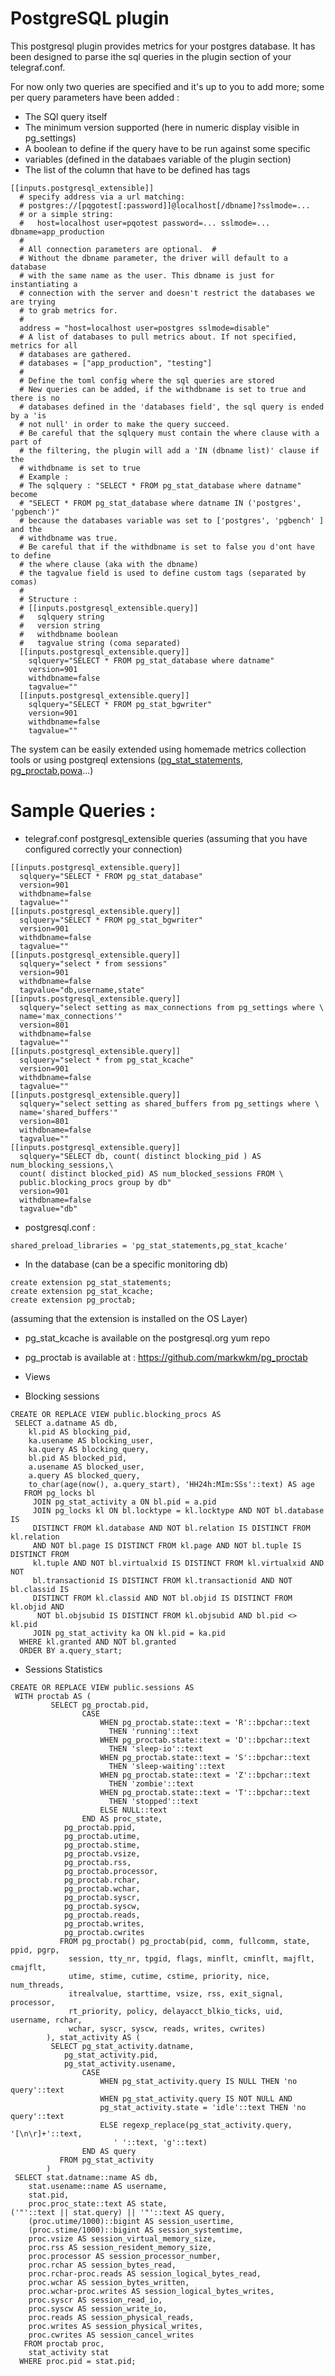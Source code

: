 # PostgreSQL plugin

This postgresql plugin provides metrics for your postgres database. It has been
designed to parse ithe sql queries in the plugin section of your telegraf.conf.

For now only two queries are specified and it's up to you to add more; some per
query parameters have been added :

* The SQl query itself
* The minimum version supported (here in numeric display visible in pg_settings)
* A boolean to define if the query have to be run against some specific
* variables (defined in the databaes variable of the plugin section)
* The list of the column that have to be defined has tags

```
[[inputs.postgresql_extensible]]
  # specify address via a url matching:
  # postgres://[pqgotest[:password]]@localhost[/dbname]?sslmode=...
  # or a simple string:
  #   host=localhost user=pqotest password=... sslmode=... dbname=app_production
  #
  # All connection parameters are optional.  #
  # Without the dbname parameter, the driver will default to a database
  # with the same name as the user. This dbname is just for instantiating a
  # connection with the server and doesn't restrict the databases we are trying
  # to grab metrics for.
  #
  address = "host=localhost user=postgres sslmode=disable"
  # A list of databases to pull metrics about. If not specified, metrics for all
  # databases are gathered.
  # databases = ["app_production", "testing"]
  #
  # Define the toml config where the sql queries are stored
  # New queries can be added, if the withdbname is set to true and there is no
  # databases defined in the 'databases field', the sql query is ended by a 'is
  # not null' in order to make the query succeed.
  # Be careful that the sqlquery must contain the where clause with a part of
  # the filtering, the plugin will add a 'IN (dbname list)' clause if the
  # withdbname is set to true
  # Example :
  # The sqlquery : "SELECT * FROM pg_stat_database where datname" become
  # "SELECT * FROM pg_stat_database where datname IN ('postgres', 'pgbench')"
  # because the databases variable was set to ['postgres', 'pgbench' ] and the
  # withdbname was true.
  # Be careful that if the withdbname is set to false you d'ont have to define
  # the where clause (aka with the dbname)
  # the tagvalue field is used to define custom tags (separated by comas)
  #
  # Structure :
  # [[inputs.postgresql_extensible.query]]
  #   sqlquery string
  #   version string
  #   withdbname boolean
  #   tagvalue string (coma separated)
  [[inputs.postgresql_extensible.query]]
    sqlquery="SELECT * FROM pg_stat_database where datname"
    version=901
    withdbname=false
    tagvalue=""
  [[inputs.postgresql_extensible.query]]
    sqlquery="SELECT * FROM pg_stat_bgwriter"
    version=901
    withdbname=false
    tagvalue=""
```

The system can be easily extended using homemade metrics collection tools or
using postgreql extensions ([pg_stat_statements](http://www.postgresql.org/docs/current/static/pgstatstatements.html), [pg_proctab](https://github.com/markwkm/pg_proctab),[powa](http://dalibo.github.io/powa/)...)

# Sample Queries :
- telegraf.conf postgresql_extensible queries (assuming that you have configured
 correctly your connection)
```
[[inputs.postgresql_extensible.query]]
  sqlquery="SELECT * FROM pg_stat_database"
  version=901
  withdbname=false
  tagvalue=""
[[inputs.postgresql_extensible.query]]
  sqlquery="SELECT * FROM pg_stat_bgwriter"
  version=901
  withdbname=false
  tagvalue=""
[[inputs.postgresql_extensible.query]]
  sqlquery="select * from sessions"
  version=901
  withdbname=false
  tagvalue="db,username,state"
[[inputs.postgresql_extensible.query]]
  sqlquery="select setting as max_connections from pg_settings where \
  name='max_connections'"
  version=801
  withdbname=false
  tagvalue=""
[[inputs.postgresql_extensible.query]]
  sqlquery="select * from pg_stat_kcache"
  version=901
  withdbname=false
  tagvalue=""
[[inputs.postgresql_extensible.query]]
  sqlquery="select setting as shared_buffers from pg_settings where \
  name='shared_buffers'"
  version=801
  withdbname=false
  tagvalue=""
[[inputs.postgresql_extensible.query]]
  sqlquery="SELECT db, count( distinct blocking_pid ) AS num_blocking_sessions,\
  count( distinct blocked_pid) AS num_blocked_sessions FROM \
  public.blocking_procs group by db"
  version=901
  withdbname=false
  tagvalue="db"
```

- postgresql.conf :
```
shared_preload_libraries = 'pg_stat_statements,pg_stat_kcache'
```

 - In the database (can be a specific monitoring db)
   
```
create extension pg_stat_statements;
create extension pg_stat_kcache;
create extension pg_proctab;
```
(assuming that the extension is installed on the OS Layer)

 - pg_stat_kcache is available on the postgresql.org yum repo
 - pg_proctab is available at : https://github.com/markwkm/pg_proctab

 - Views
  - Blocking sessions
```
CREATE OR REPLACE VIEW public.blocking_procs AS
 SELECT a.datname AS db,
    kl.pid AS blocking_pid,
    ka.usename AS blocking_user,
    ka.query AS blocking_query,
    bl.pid AS blocked_pid,
    a.usename AS blocked_user,
    a.query AS blocked_query,
    to_char(age(now(), a.query_start), 'HH24h:MIm:SSs'::text) AS age
   FROM pg_locks bl
     JOIN pg_stat_activity a ON bl.pid = a.pid
     JOIN pg_locks kl ON bl.locktype = kl.locktype AND NOT bl.database IS
     DISTINCT FROM kl.database AND NOT bl.relation IS DISTINCT FROM kl.relation
     AND NOT bl.page IS DISTINCT FROM kl.page AND NOT bl.tuple IS DISTINCT FROM
     kl.tuple AND NOT bl.virtualxid IS DISTINCT FROM kl.virtualxid AND NOT
     bl.transactionid IS DISTINCT FROM kl.transactionid AND NOT bl.classid IS
     DISTINCT FROM kl.classid AND NOT bl.objid IS DISTINCT FROM kl.objid AND
      NOT bl.objsubid IS DISTINCT FROM kl.objsubid AND bl.pid <> kl.pid
     JOIN pg_stat_activity ka ON kl.pid = ka.pid
  WHERE kl.granted AND NOT bl.granted
  ORDER BY a.query_start;
```
  - Sessions Statistics
```
CREATE OR REPLACE VIEW public.sessions AS
 WITH proctab AS (
         SELECT pg_proctab.pid,
                CASE
                    WHEN pg_proctab.state::text = 'R'::bpchar::text
                      THEN 'running'::text
                    WHEN pg_proctab.state::text = 'D'::bpchar::text
                      THEN 'sleep-io'::text
                    WHEN pg_proctab.state::text = 'S'::bpchar::text
                      THEN 'sleep-waiting'::text
                    WHEN pg_proctab.state::text = 'Z'::bpchar::text
                      THEN 'zombie'::text
                    WHEN pg_proctab.state::text = 'T'::bpchar::text
                      THEN 'stopped'::text
                    ELSE NULL::text
                END AS proc_state,
            pg_proctab.ppid,
            pg_proctab.utime,
            pg_proctab.stime,
            pg_proctab.vsize,
            pg_proctab.rss,
            pg_proctab.processor,
            pg_proctab.rchar,
            pg_proctab.wchar,
            pg_proctab.syscr,
            pg_proctab.syscw,
            pg_proctab.reads,
            pg_proctab.writes,
            pg_proctab.cwrites
           FROM pg_proctab() pg_proctab(pid, comm, fullcomm, state, ppid, pgrp,
             session, tty_nr, tpgid, flags, minflt, cminflt, majflt, cmajflt,
             utime, stime, cutime, cstime, priority, nice, num_threads,
             itrealvalue, starttime, vsize, rss, exit_signal, processor,
             rt_priority, policy, delayacct_blkio_ticks, uid, username, rchar,
             wchar, syscr, syscw, reads, writes, cwrites)
        ), stat_activity AS (
         SELECT pg_stat_activity.datname,
            pg_stat_activity.pid,
            pg_stat_activity.usename,
                CASE
                    WHEN pg_stat_activity.query IS NULL THEN 'no query'::text
                    WHEN pg_stat_activity.query IS NOT NULL AND
                    pg_stat_activity.state = 'idle'::text THEN 'no query'::text
                    ELSE regexp_replace(pg_stat_activity.query, '[\n\r]+'::text,
                       ' '::text, 'g'::text)
                END AS query
           FROM pg_stat_activity
        )
 SELECT stat.datname::name AS db,
    stat.usename::name AS username,
    stat.pid,
    proc.proc_state::text AS state,
('"'::text || stat.query) || '"'::text AS query,
    (proc.utime/1000)::bigint AS session_usertime,
    (proc.stime/1000)::bigint AS session_systemtime,
    proc.vsize AS session_virtual_memory_size,
    proc.rss AS session_resident_memory_size,
    proc.processor AS session_processor_number,
    proc.rchar AS session_bytes_read,
    proc.rchar-proc.reads AS session_logical_bytes_read,
    proc.wchar AS session_bytes_written,
    proc.wchar-proc.writes AS session_logical_bytes_writes,
    proc.syscr AS session_read_io,
    proc.syscw AS session_write_io,
    proc.reads AS session_physical_reads,
    proc.writes AS session_physical_writes,
    proc.cwrites AS session_cancel_writes
   FROM proctab proc,
    stat_activity stat
  WHERE proc.pid = stat.pid;
```

